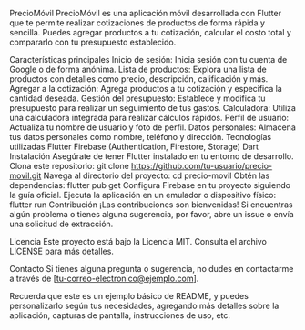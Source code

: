 PrecioMóvil
PrecioMóvil es una aplicación móvil desarrollada con Flutter que te permite realizar cotizaciones de productos de forma rápida y sencilla. Puedes agregar productos a tu cotización, calcular el costo total y compararlo con tu presupuesto establecido.

Características principales
Inicio de sesión: Inicia sesión con tu cuenta de Google o de forma anónima.
Lista de productos: Explora una lista de productos con detalles como precio, descripción, calificación y más.
Agregar a la cotización: Agrega productos a tu cotización y especifica la cantidad deseada.
Gestión del presupuesto: Establece y modifica tu presupuesto para realizar un seguimiento de tus gastos.
Calculadora: Utiliza una calculadora integrada para realizar cálculos rápidos.
Perfil de usuario: Actualiza tu nombre de usuario y foto de perfil.
Datos personales: Almacena tus datos personales como nombre, teléfono y dirección.
Tecnologías utilizadas
Flutter
Firebase (Authentication, Firestore, Storage)
Dart
Instalación
Asegúrate de tener Flutter instalado en tu entorno de desarrollo.
Clona este repositorio: git clone https://github.com/tu-usuario/precio-movil.git
Navega al directorio del proyecto: cd precio-movil
Obtén las dependencias: flutter pub get
Configura Firebase en tu proyecto siguiendo la guía oficial.
Ejecuta la aplicación en un emulador o dispositivo físico: flutter run
Contribución
¡Las contribuciones son bienvenidas! Si encuentras algún problema o tienes alguna sugerencia, por favor, abre un issue o envía una solicitud de extracción.

Licencia
Este proyecto está bajo la Licencia MIT. Consulta el archivo LICENSE para más detalles.

Contacto
Si tienes alguna pregunta o sugerencia, no dudes en contactarme a través de [tu-correo-electronico@ejemplo.com].

Recuerda que este es un ejemplo básico de README, y puedes personalizarlo según tus necesidades, agregando más detalles sobre la aplicación, capturas de pantalla, instrucciones de uso, etc.
